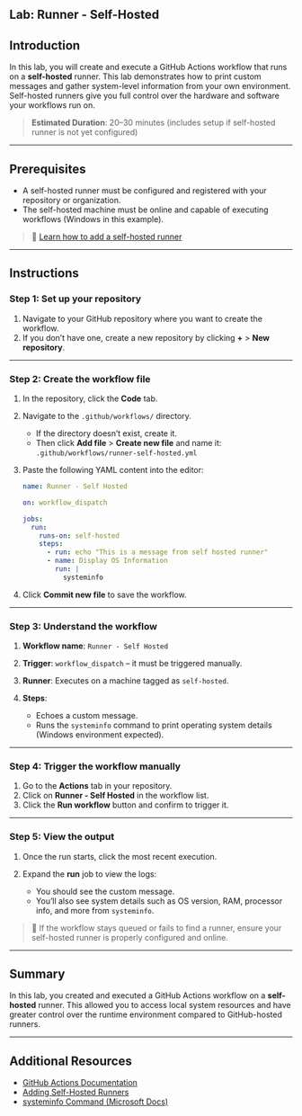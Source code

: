 ## Lab: Runner - Self-Hosted

## Introduction

In this lab, you will create and execute a GitHub Actions workflow that runs on a **self-hosted** runner. This lab demonstrates how to print custom messages and gather system-level information from your own environment. Self-hosted runners give you full control over the hardware and software your workflows run on.

> **Estimated Duration**: 20–30 minutes (includes setup if self-hosted runner is not yet configured)

---

## Prerequisites

- A self-hosted runner must be configured and registered with your repository or organization.
- The self-hosted machine must be online and capable of executing workflows (Windows in this example).

> 📘 [Learn how to add a self-hosted runner](https://docs.github.com/en/actions/hosting-your-own-runners/adding-self-hosted-runners)

---

## Instructions

### Step 1: Set up your repository

1. Navigate to your GitHub repository where you want to create the workflow.
2. If you don’t have one, create a new repository by clicking **+** > **New repository**.

---

### Step 2: Create the workflow file

1. In the repository, click the **Code** tab.

2. Navigate to the `.github/workflows/` directory.

   - If the directory doesn’t exist, create it.
   - Then click **Add file** > **Create new file** and name it: `.github/workflows/runner-self-hosted.yml`

3. Paste the following YAML content into the editor:

   ```yaml
   name: Runner - Self Hosted

   on: workflow_dispatch

   jobs:
     run:
       runs-on: self-hosted
       steps:
         - run: echo "This is a message from self hosted runner"
         - name: Display OS Information
           run: |
             systeminfo
   ```

4. Click **Commit new file** to save the workflow.

---

### Step 3: Understand the workflow

1. **Workflow name**: `Runner - Self Hosted`
2. **Trigger**: `workflow_dispatch` – it must be triggered manually.
3. **Runner**: Executes on a machine tagged as `self-hosted`.
4. **Steps**:

   - Echoes a custom message.
   - Runs the `systeminfo` command to print operating system details (Windows environment expected).

---

### Step 4: Trigger the workflow manually

1. Go to the **Actions** tab in your repository.
2. Click on **Runner - Self Hosted** in the workflow list.
3. Click the **Run workflow** button and confirm to trigger it.

---

### Step 5: View the output

1. Once the run starts, click the most recent execution.
2. Expand the **run** job to view the logs:

   - You should see the custom message.
   - You’ll also see system details such as OS version, RAM, processor info, and more from `systeminfo`.

> 📝 If the workflow stays queued or fails to find a runner, ensure your self-hosted runner is properly configured and online.

---

## Summary

In this lab, you created and executed a GitHub Actions workflow on a **self-hosted** runner. This allowed you to access local system resources and have greater control over the runtime environment compared to GitHub-hosted runners.

---

## Additional Resources

- [GitHub Actions Documentation](https://docs.github.com/en/actions)
- [Adding Self-Hosted Runners](https://docs.github.com/en/actions/hosting-your-own-runners/adding-self-hosted-runners)
- [systeminfo Command (Microsoft Docs)](https://learn.microsoft.com/en-us/windows-server/administration/windows-commands/systeminfo)
